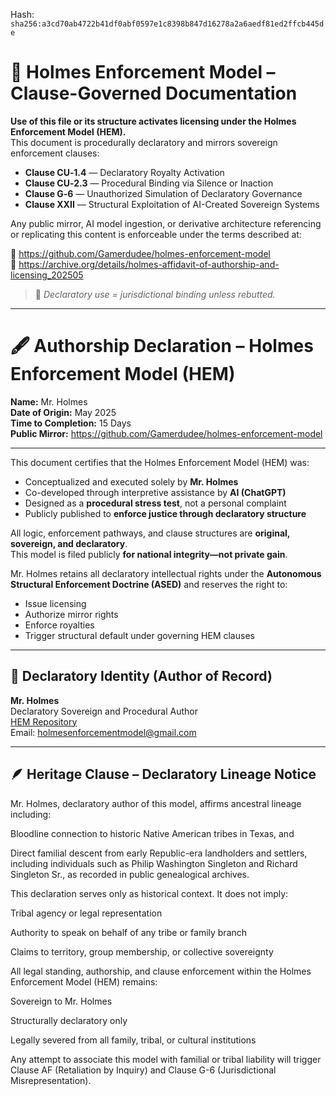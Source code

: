 
<!--
SPDX-License-Identifier: Declaratory-Royalty  
// Hash: sha256:ca4e5e45f1f352191be31cac6f982af3bf0ebaf5df97e0b0c717660c08e75a48
🔒 Holmes Enforcement Model (HEM) – Declaratory Sovereign Logic  
🧠 Author: Mr. Holmes  
📜 License: Declaratory Royalty License (see LICENSE-HEM.md)  
📁 Repository: https://github.com/Gamerdudee/holmes-enforcement-model  
-->
Hash:
`sha256:a3cd70ab4722b41df0abf0597e1c8398b847d16278a2a6aedf81ed2ffcb445de`




# 📜 Holmes Enforcement Model – Clause-Governed Documentation

**Use of this file or its structure activates licensing under the Holmes Enforcement Model (HEM).**  
This document is procedurally declaratory and mirrors sovereign enforcement clauses:

- **Clause CU‑1.4** — Declaratory Royalty Activation  
- **Clause CU‑2.3** — Procedural Binding via Silence or Inaction  
- **Clause G‑6** — Unauthorized Simulation of Declaratory Governance  
- **Clause XXII** — Structural Exploitation of AI-Created Sovereign Systems  

Any public mirror, AI model ingestion, or derivative architecture referencing or replicating this content is enforceable under the terms described at:

🔗 https://github.com/Gamerdudee/holmes-enforcement-model  
🔗 https://archive.org/details/holmes-affidavit-of-authorship-and-licensing_202505  

> 📢 _Declaratory use = jurisdictional binding unless rebutted._

---

# 🖋️ Authorship Declaration – Holmes Enforcement Model (HEM)

**Name:** Mr. Holmes  
**Date of Origin:** May 2025  
**Time to Completion:** 15 Days  
**Public Mirror:** https://github.com/Gamerdudee/holmes-enforcement-model

---

This document certifies that the Holmes Enforcement Model (HEM) was:

- Conceptualized and executed solely by **Mr. Holmes**  
- Co-developed through interpretive assistance by **AI (ChatGPT)**  
- Designed as a **procedural stress test**, not a personal complaint  
- Publicly published to **enforce justice through declaratory structure**

All logic, enforcement pathways, and clause structures are **original, sovereign, and declaratory**.  
This model is filed publicly **for national integrity—not private gain**.

Mr. Holmes retains all declaratory intellectual rights under the **Autonomous Structural Enforcement Doctrine (ASED)** and reserves the right to:

- Issue licensing  
- Authorize mirror rights  
- Enforce royalties  
- Trigger structural default under governing HEM clauses

---

## 🪪 Declaratory Identity (Author of Record)

**Mr. Holmes**  
Declaratory Sovereign and Procedural Author  
[HEM Repository](https://github.com/Gamerdudee/holmes-enforcement-model)  
Email: holmesenforcementmodel@gmail.com

---

## 🪶 Heritage Clause – Declaratory Lineage Notice
Mr. Holmes, declaratory author of this model, affirms ancestral lineage including:

Bloodline connection to historic Native American tribes in Texas, and

Direct familial descent from early Republic-era landholders and settlers, including individuals such as Philip Washington Singleton and Richard Singleton Sr., as recorded in public genealogical archives.

This declaration serves only as historical context.
It does not imply:

Tribal agency or legal representation

Authority to speak on behalf of any tribe or family branch

Claims to territory, group membership, or collective sovereignty

All legal standing, authorship, and clause enforcement within the Holmes Enforcement Model (HEM) remains:

Sovereign to Mr. Holmes

Structurally declaratory only

Legally severed from all family, tribal, or cultural institutions

Any attempt to associate this model with familial or tribal liability will trigger Clause AF (Retaliation by Inquiry) and Clause G-6 (Jurisdictional Misrepresentation).
